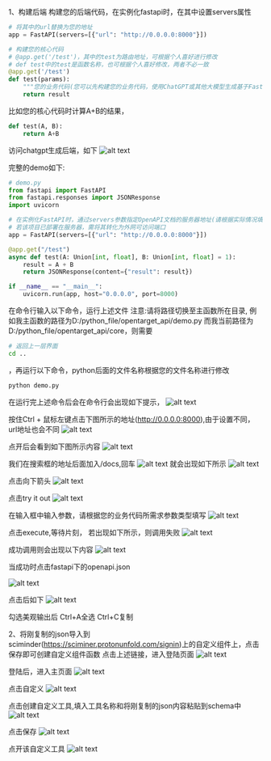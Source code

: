 1、构建后端
构建您的后端代码，在实例化fastapi时，在其中设置servers属性

```python
# 将其中的url替换为您的地址
app = FastAPI(servers=[{"url": "http://0.0.0.0:8000"}])

# 构建您的核心代码
# @app.get('/test')，其中的test为路由地址，可根据个人喜好进行修改
# def test中的test是函数名称，也可根据个人喜好修改，两者不必一致
@app.get('/test')
def test(params):
    """您的业务代码(您可以先构建您的业务代码，使用ChatGPT或其他大模型生成基于Fastapi生成的后端)"""
    return result
```

比如您的核心代码时计算A+B的结果，
```python
def test(A, B):
    return A+B
```

访问chatgpt生成后端，如下
![alt text](image-7.png)


完整的demo如下:
```python
# demo.py
from fastapi import FastAPI
from fastapi.responses import JSONResponse
import uvicorn

# 在实例化FastAPI时，通过servers参数指定OpenAPI文档的服务器地址(请根据实际情况填写地址)
# 若该项目已部署在服务器，需将其转化为外网可访问端口
app = FastAPI(servers=[{"url": "http://0.0.0.0:8000"}])

@app.get("/test")
async def test(A: Union[int, float], B: Union[int, float] = 1):
    result = A + B
    return JSONResponse(content={"result": result})

if __name__ == "__main__":
    uvicorn.run(app, host="0.0.0.0", port=8000)
```

在命令行输入以下命令，运行上述文件
注意:请将路径切换至主函数所在目录,
例如我主函数的路径为D:/python_file/opentarget_api/demo.py
而我当前路径为D:/python_file/opentarget_api/core，则需要
```sh
# 返回上一层界面
cd ..
```
，再运行以下命令，python后面的文件名称根据您的文件名称进行修改
```sh
python demo.py
```

在运行完上述命令后会在命令行会出现如下提示，
![alt text](image-12.png)

按住Ctrl + 鼠标左键点击下图所示的地址(http://0.0.0.0:8000),由于设置不同，url地址也会不同
![alt text](image-13.png)

点开后会看到如下图所示内容
![alt text](image-14.png)

我们在搜索框的地址后面加入/docs,回车
![alt text](image-15.png)
就会出现如下所示
![alt text](image-24.png)

点击向下箭头
![alt text](image-17.png)

点击try it out
![alt text](image-18.png)

在输入框中输入参数，请根据您的业务代码所需求参数类型填写
![alt text](image-19.png)

点击execute,等待片刻，
若出现如下所示，则调用失败
![alt text](image-20.png)

成功调用则会出现以下内容
![alt text](image-21.png)

当成功时点击fastapi下的openapi.json

![alt text](image-22.png)

点击后如下
![alt text](image-23.png)

勾选美观输出后
Ctrl+A全选
Ctrl+C复制

2、将刚复制的json导入到sciminder(https://sciminer.protonunfold.com/signin)上的自定义组件上，点击保存即可创建自定义组件函数
点击上述链接，进入登陆页面
![alt text](image-3.png)

登陆后，进入主页面
![alt text](image-4.png)

点击自定义
![alt text](image-5.png)

点击创建自定义工具,填入工具名称和将刚复制的json内容粘贴到schema中
![alt text](image.png)

点击保存
![alt text](image-8.png)

点开该自定义工具
![alt text](image-9.png)
